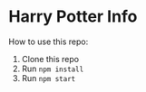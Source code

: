 # Harry Potter Info

How to use this repo:

1. Clone this repo
2. Run `npm install`
3. Run `npm start`